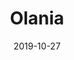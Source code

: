 ---
title: Olania
description: Olania is a compact and fast theme designed for those who need functionality and simplicity.
image: '/assets/img/projects/olania-preview.jpg'
price: 49
home: https://jekyllthemes.io/theme/olania-blog-jekyll-theme
demo: https://olania-jekyll.netlify.com/
date: 2019-10-27
---